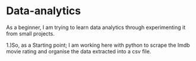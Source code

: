 # Data-analytics
As a beginner, I am trying to learn data analytics through experimenting it from small projects.

1.)So, as a Starting point; I am working here with python to scrape the Imdb movie rating and organise the data extracted into a csv file.
